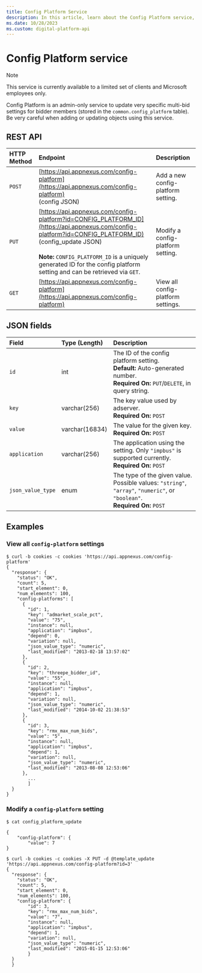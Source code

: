 ```yaml
---
title: Config Platform Service
description: In this article, learn about the Config Platform service, their JSON fields, and REST API with thorough examples.
ms.date: 10/28/2023
ms.custom: digital-platform-api
---
```


# Config Platform service

> [!NOTE]
> This service is currently available to a limited set of clients and Microsoft employees only.

Config Platform is an admin-only service to update very specific multi-bid settings for bidder members (stored in the `common.config_platform` table). Be very careful when adding or updating objects using this service.

## REST API

| HTTP Method | Endpoint | Description |
|:---|:---|:---|
| `POST` | [https://api.appnexus.com/config-platform](https://api.appnexus.com/config-platform)<br>(config JSON) | Add a new config-platform setting. |
| `PUT` | [https://api.appnexus.com/config-platform?id=CONFIG_PLATFORM_ID](https://api.appnexus.com/config-platform?id=CONFIG_PLATFORM_ID)<br>(config_update JSON)<br><br>**Note:** `CONFIG_PLATFORM_ID` is a uniquely generated ID for the config platform setting and can be retrieved via `GET`. | Modify a config-platform setting. |
| `GET` | [https://api.appnexus.com/config-platform](https://api.appnexus.com/config-platform) | View all config-platform settings. |

## JSON fields

| Field | Type (Length) | Description |
|:---|:---|:---|
| `id` | int | The ID of the config platform setting.<br>**Default:** Auto-generated number.<br>**Required On:** `PUT`/`DELETE`, in query string. |
| `key` | varchar(256) | The key value used by adserver.<br>**Required On:** `POST` |
| `value` | varchar(16834) | The value for the given key.<br>**Required On:** `POST` |
| `application` | varchar(256) | The application using the setting. Only `"impbus"` is supported currently.<br>**Required On:** `POST` |
| `json_value_type` | enum | The type of the given value. Possible values: `"string"`, `"array"`, `"numeric"`, or `"boolean"`.<br>**Required On:** `POST` |

## Examples

### View all `config-platform` settings

```
$ curl -b cookies -c cookies 'https://api.appnexus.com/config-platform'
{
  "response": {
    "status": "OK",
    "count": 5,
    "start_element": 0,
    "num_elements": 100,
    "config-platforms": [
      {
        "id": 1,
        "key": "admarket_scale_pct",
        "value": "75",
        "instance": null,
        "application": "impbus",
        "depend": 0,
        "variation": null,
        "json_value_type": "numeric",
        "last_modified": "2013-02-18 13:57:02"
      },
      {
        "id": 2,
        "key": "threepe_bidder_id",
        "value": "55",
        "instance": null,
        "application": "impbus",
        "depend": 1,
        "variation": null,
        "json_value_type": "numeric",
        "last_modified": "2014-10-02 21:38:53"
      },
      {
        "id": 3,
        "key": "rmx_max_num_bids",
        "value": "5",
        "instance": null,
        "application": "impbus",
        "depend": 1,
        "variation": null,
        "json_value_type": "numeric",
        "last_modified": "2013-08-08 12:53:06"
      },
        ...
        ]
  }
}
```

### Modify a `config-platform` setting

```
$ cat config_platform_update

{
    "config-platform": {
        "value": 7
}
```

```
$ curl -b cookies -c cookies -X PUT -d @template_update 'https://api.appnexus.com/config-platform?id=3'
{
  "response": {
    "status": "OK",
    "count": 5,
    "start_element": 0,
    "num_elements": 100,
    "config-platform": {
        "id": 3,
        "key": "rmx_max_num_bids",
        "value": "7",
        "instance": null,
        "application": "impbus",
        "depend": 1,
        "variation": null,
        "json_value_type": "numeric",
        "last_modified": "2015-01-15 12:53:06"
        }
  }
  }
```
